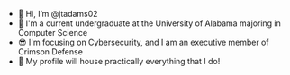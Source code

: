 - 👋 Hi, I’m @jtadams02
- 👀 I'm a current undergraduate at the University of Alabama majoring in Computer Science
- 😎 I'm focusing on Cybersecurity, and I am an executive member of Crimson Defense
- 🌱 My profile will house practically everything that I do!

<!---
jtadams02/jtadams02 is a ✨ special ✨ repository because its `README.md` (this file) appears on your GitHub profile.
You can click the Preview link to take a look at your changes.
--->
